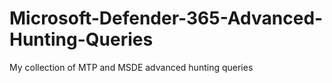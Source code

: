 # Microsoft-Defender-365-Advanced-Hunting-Queries
My collection of MTP and MSDE advanced hunting queries
